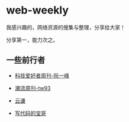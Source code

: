# web-weekly

我感兴趣的，网络资源的搜集与整理，分享给大家！

分享第一，能力次之。

## 一些前行者

- [科技爱好者周刊-阮一峰](https://github.com/ruanyf/weekly)

- [潮流周刊-tw93](https://weekly.tw93.fun/)

- [云谦](https://sorrycc.com/)

- [写代码的宝哥](https://www.yuque.com/zhangbao/weekly)